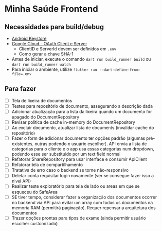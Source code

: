 # Minha Saúde Frontend

## Necessidades para build/debug

-   [Android Keystore](https://docs.flutter.dev/deployment/android#sign-the-app)
-   [Google Cloud - OAuth Client e Server](https://developer.android.com/identity/sign-in/credential-manager-siwg#set-google)
    -   ClientID e ServerId devem ser definidos em `.env`
    -   [Como gerar a chave SHA-1](https://stackoverflow.com/questions/51845559/generate-sha-1-for-flutter-react-native-android-native-app)
-   Antes de iniciar, execute o comando `dart run build_runner build` ou `dart run build_runner watch`
-   Para iniciar o ambiente, utilize `flutter run --dart-define-from-file=.env`

## Para fazer

-   [ ] Tela de lixeira de documentos
-   [ ] Testes para repositório de documento, assegurando a descrição dada
-   [ ] Adicionar atualização para a lista da lixeira quando um documento for apagado do DocumentRepository
-   [ ] Revisar política de cache in-memory do DocumentRepository
-   [ ] Ao excluir documento, atualizar lista de documents (invalidar cache do repositório)
-   [ ] Fazer o form de adicionar documento ter opções padrão (algumas pré-existentes, outras podendo o usuário escolher). API envia a lista de categorias para o cliente e o app usa essas categorias num dropdown, podendo esse ser substituido por um text field normal
-   [ ] Refatorar ShareRepository para usar interface e consumir ApiClient
-   [ ] Refatorar tela de compartilhamento
-   [ ] Tratativa de erro caso o backend se torne não-responsivo
-   [ ] Deletar conta requisitar login novamente (ver se consegue fazer isso a nivel API)
-   [ ] Realizar teste exploratório para tela de lado ou areas em que se esqueceu do SafeArea
-   [ ] SE tiver tempo, considerar fazer a organização dos documentos ocorrer no backend via API para evitar um array com todos os documentos na memoria RAM (permitirá paginação). Requer repensar a arquitetura dos documentos
-   [ ] Trazer opções prontas para tipos de exame (ainda permitir usuário escolher customizado)
